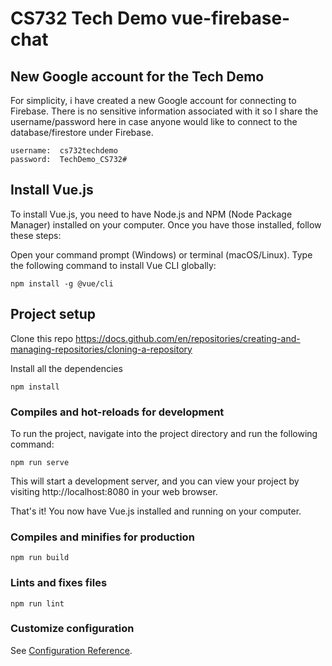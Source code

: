 # CS732 Tech Demo vue-firebase-chat

## New Google account for the Tech Demo 
For simplicity, i have created a new Google account for connecting to Firebase.
There is no sensitive information associated with it so I share the username/password
here in case anyone would like to connect to the database/firestore under Firebase.
```
username:  cs732techdemo
password:  TechDemo_CS732#
```

## Install Vue.js
To install Vue.js, you need to have Node.js and NPM (Node Package Manager) installed on your computer. Once you have those installed, follow these steps:

Open your command prompt (Windows) or terminal (macOS/Linux).
Type the following command to install Vue CLI globally:
```
npm install -g @vue/cli
```

## Project setup
Clone this repo
   https://docs.github.com/en/repositories/creating-and-managing-repositories/cloning-a-repository


Install all the dependencies
```
npm install
```

### Compiles and hot-reloads for development
To run the project, navigate into the project directory and run the following command:

```
npm run serve
```
This will start a development server, and you can view your project by visiting http://localhost:8080 in your web browser.

That's it! You now have Vue.js installed and running on your computer.

### Compiles and minifies for production
```
npm run build
```

### Lints and fixes files
```
npm run lint
```

### Customize configuration
See [Configuration Reference](https://cli.vuejs.org/config/).
